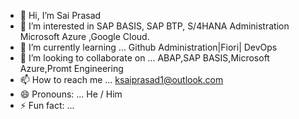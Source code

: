 - 👋 Hi, I’m Sai Prasad
- 👀 I’m interested in SAP BASIS, SAP BTP, S/4HANA Administration Microsoft Azure ,Google Cloud. 
- 🌱 I’m currently learning ... Github Administration|Fiori| DevOps
- 💞️ I’m looking to collaborate on ... ABAP,SAP BASIS,Microsoft Azure,Promt Engineering
- 📫 How to reach me ... ksaiprasad1@outlook.com
- 😄 Pronouns: ... He / Him
- ⚡ Fun fact: ...

<!---
ksaiprasad1/ksaiprasad1 is a ✨ special ✨ repository because its `README.md` (this file) appears on your GitHub profile.
You can click the Preview link to take a look at your changes.
--->
